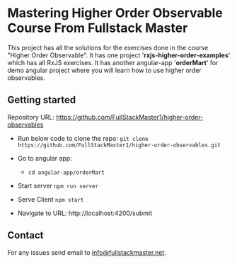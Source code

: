 # Mastering Higher Order Observable Course From Fullstack Master

This project has all the solutions for the exercises done in the course "Higher Order Observable". 
It has one project '**rxjs-higher-order-examples**' which has all RxJS exercises.
It has another angular-app '**orderMart**' for demo angular project where you will learn how to use higher order observables. 

## Getting started
Repository URL: https://github.com/FullStackMaster1/higher-order-observables 

- Run below code to clone the repo: 
`git clone https://github.com/FullStackMaster1/higher-order-observables.git`
- Go to angular app:
  - `cd angular-app/orderMart`

- Start server 
  `npm run server` 

- Serve Client
  `npm start`

- Navigate to URL: http://localhost:4200/submit 

## Contact
For any issues send email to info@fullstackmaster.net. 

 
